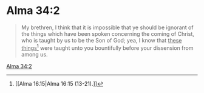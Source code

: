 # Alma 34:2

> My brethren, I think that it is impossible that ye should be ignorant of the things which have been spoken concerning the coming of Christ, who is taught by us to be the Son of God; yea, I know that <u>these things</u>[^a] were taught unto you bountifully before your dissension from among us.

[Alma 34:2](https://www.churchofjesuschrist.org/study/scriptures/bofm/alma/34?lang=eng&id=p2#p2)


[^a]: [[Alma 16.15|Alma 16:15 (13-21).]]
